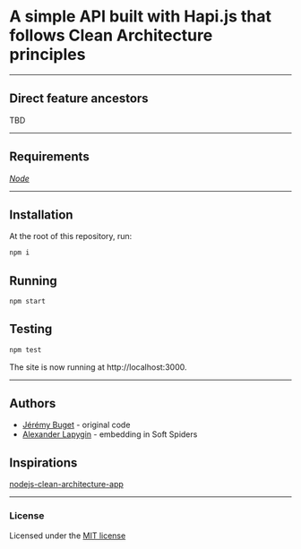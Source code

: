 # A simple API built with Hapi.js that follows Clean Architecture principles

---

## Direct feature ancestors

TBD

---

## Requirements

[*Node*](https://nodejs.org/en/download/package-manager/)

---

## Installation

At the root of this repository, run:

```sh
npm i
```

## Running

```sh
npm start
```

## Testing

```sh
npm test
```

The site is now running at http://localhost:3000.  

---

## Authors

- [Jérémy Buget](https://github.com/jbuget) - original code
- [Alexander Lapygin](https://github.com/AlexanderLapygin) - embedding in Soft Spiders


## Inspirations

[nodejs-clean-architecture-app](https://github.com/jbuget/nodejs-clean-architecture-app)

---

### License

Licensed under the [MIT license](./LICENSE)

